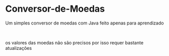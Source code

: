 # Conversor-de-Moedas

<p>Um simples conversor de moedas com Java feito apenas para aprendizado</p>
<br>
<p>os valores das moedas não são precisos por isso requer bastante atualizações</p>
